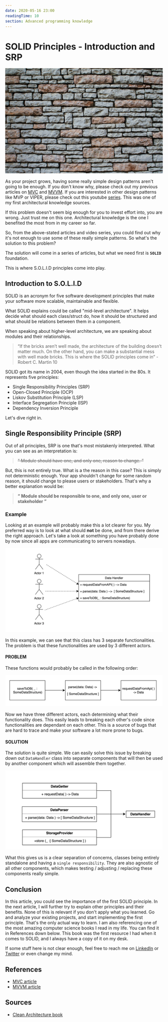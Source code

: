 ```yaml
---
date: 2020-05-16 23:00
readingTime: 10
section: Advanced programming knowledge
---
```



#	SOLID Principles - Introduction and SRP


![](/images/brickWall.jpg)


As your project grows, having some really simple design patterns aren't going to be enough. If you don't know why, please check out my previous articles on [MVC](https://caterpillardev.com/posts/MVC/) and [MVVM](https://caterpillardev.com/posts/MVVM/). If you are interested in other design patterns like MVP or VIPER, please check out this youtube [series](https://www.youtube.com/playlist?list=PLyjgjmI1UzlSWtjAMPOt03L7InkCRlGzb). This was one of my first architectural knowledge sources.

If this problem doesn't seem big enough for you to invest effort into, you are wrong. Just trust me on this one. Architectural knowledge is the one I benefited the most from in my career so far.

So, from the above-stated articles and video series, you could find out why it's not enough to use some of these really simple patterns. So what's the solution to this problem? 

The solution will come in a series of articles, but what we need first is **`SOLID`** foundation.

This is where S.O.L.I.D principles come into play.

## Introduction to S.O.L.I.D

SOLID is an acronym for five software development principles that make your software more scalable, maintainable and flexible. 

What SOLID explains could be called "mid-level architecture". It helps decide what should each class/struct do, how it should be structured and what should be relations between them in a component. 

When speaking about higher-level architecture, we are speaking about modules and their relationships.

> “If the bricks aren’t well made, the architecture of the building doesn’t matter much. On the other hand, you can make a substantial mess with well made bricks. This is where the SOLID principles come in“ - Robert C. Martin 10

SOLID got its name in 2004, even though the idea started in the 80s. It represents five principles: 
- Single Responsibility Principles (SRP)
- Open-Closed Principle (OCP)
- Liskov Substitution Principle (LSP)
- Interface Segregation Principle (ISP)
- Dependency Inversion Principle


Let's dive right in.

## Single Responsibility Principle (SRP)

Out of all principles, SRP is one that's most mistakenly interpreted.
What you can see as an interpretation is:

> ~~“ Module should have one, and only one, reason to change. ”~~

But, this is not entirely true. What is a the reason in this case? This is simply not deterministic enough. Your app shouldn't change for some random reason, it should change to please users or stakeholders. That's why a better explanation would be: 

> **“ Module should be responsible to one, and only one, user or stakeholder ”**

### Example

Looking at an example will probably make this a lot clearer for you. My preferred way is to look at what should **not** be done, and from there derive the right approach. Let's take a look at something you have probably done by now since all apps are communicating to servers nowadays. 

![](/images/SRP.png)

In this example, we can see that this class has 3 separate functionalities. The problem is that these functionalities are used by 3 different actors.

#### PROBLEM

These functions would probably be called in the following order:

![](/images/SRP_flow.png)

Now we have three different actors, each determining what their functionality does. This easily leads to breaking each other's code since functionalities are dependant on each other. This is a source of bugs that are hard to trace and make your software a lot more prone to bugs.

#### SOLUTION

The solution is quite simple. We can easily solve this issue by breaking down out `DataHandler` class into separate components that will then be used by another component which will assemble them together. 

![](/images/SRP_solution.png)

What this gives us is a clear separation of concerns, classes being entirely standalone and having a `single responsibility`. They are also agnostic of all other components, which makes testing / adjusting / replacing these components really simple.


## Conclusion

In this article, you could see the importance of the first SOLID principle. In the next article, I will further try to explain other principles and their benefits. None of this is relevant if you don't apply what you learned. Go and analyze your existing projects, and start implementing the first principle. That's the only actual way to learn. I am also referencing one of the most amazing computer science books I read in my life. You can find it in References down below. This book was the first resource I had when it comes  to SOLID, and I always have a copy of it on my desk.

If some stuff here is not clear enough, feel free to reach me on  [LinkedIn](https://www.linkedin.com/in/nikolamatijevic) or [Twitter](https://twitter.com/nmatijevic1) or even change my mind. 


## References 

- [MVC article](https://caterpillardev.com/posts/MVC/)
- [MVVM article](https://caterpillardev.com/posts/MVVM/)


## Sources

- [Clean Architecture book](https://www.amazon.de/dp/0134494164?tag=duckduckgo-osx-de-21&linkCode=osi&th=1&psc=1)